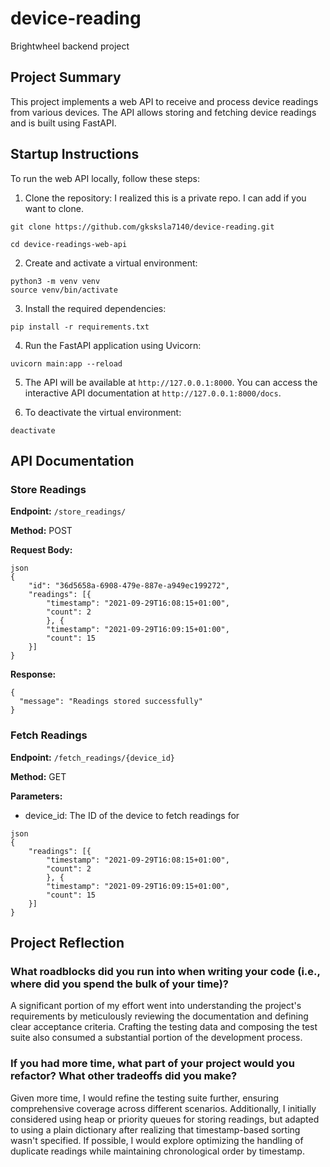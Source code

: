 # device-reading
Brightwheel backend project

## Project Summary

This project implements a web API to receive and process device readings from various devices. The API allows storing and fetching device readings and is built using FastAPI.

## Startup Instructions

To run the web API locally, follow these steps:

1. Clone the repository:
I realized this is a private repo. I can add if you want to clone.
```
git clone https://github.com/gksksla7140/device-reading.git

cd device-readings-web-api
```

2. Create and activate a virtual environment:
```
python3 -m venv venv
source venv/bin/activate
```

3. Install the required dependencies:
```
pip install -r requirements.txt
```

4. Run the FastAPI application using Uvicorn:
```
uvicorn main:app --reload
```

5. The API will be available at `http://127.0.0.1:8000`. You can access the interactive API documentation at `http://127.0.0.1:8000/docs`.

6. To deactivate the virtual environment:
```
deactivate
```



## API Documentation

### Store Readings

**Endpoint:** `/store_readings/`

**Method:** POST

**Request Body:**
```
json
{ 
    "id": "36d5658a-6908-479e-887e-a949ec199272", 
    "readings": [{ 
        "timestamp": "2021-09-29T16:08:15+01:00", 
        "count": 2 
        }, { 
        "timestamp": "2021-09-29T16:09:15+01:00", 
        "count": 15 
    }] 
}
```
**Response:**
```
{
  "message": "Readings stored successfully"
}
```

### Fetch Readings

**Endpoint:** `/fetch_readings/{device_id}`

**Method:** GET

**Parameters:**
- device_id: The ID of the device to fetch readings for
```
json
{ 
    "readings": [{ 
        "timestamp": "2021-09-29T16:08:15+01:00", 
        "count": 2 
        }, { 
        "timestamp": "2021-09-29T16:09:15+01:00", 
        "count": 15 
    }]
}
```


## Project Reflection

### What roadblocks did you run into when writing your code (i.e., where did you spend the bulk of your time)? 
A significant portion of my effort went into understanding the project's requirements by meticulously reviewing the documentation and defining clear acceptance criteria. Crafting the testing data and composing the test suite also consumed a substantial portion of the development process.

### If you had more time, what part of your project would you refactor? What other tradeoffs did you make?
Given more time, I would refine the testing suite further, ensuring comprehensive coverage across different scenarios. Additionally, I initially considered using heap or priority queues for storing readings, but adapted to using a plain dictionary after realizing that timestamp-based sorting wasn't specified. If possible, I would explore optimizing the handling of duplicate readings while maintaining chronological order by timestamp.